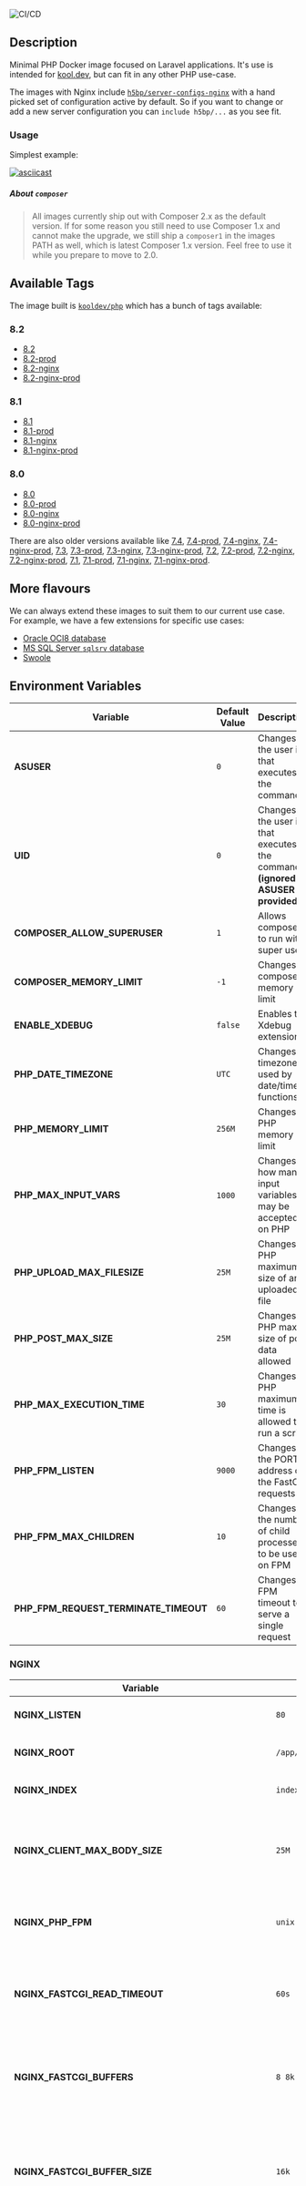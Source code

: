 ![CI/CD](https://github.com/kool-dev/docker-php/workflows/CI/CD/badge.svg)

## Description

Minimal PHP Docker image focused on Laravel applications. It's use is intended for [kool.dev](https://github.com/kool-dev/kool), but can fit in any other PHP use-case.

The images with Nginx include [`h5bp/server-configs-nginx`](https://github.com/h5bp/server-configs-nginx) with a hand picked set of configuration active by default. So if you want to change or add a new server configuration you can `include h5bp/...` as you see fit.

### Usage

Simplest example:

[![asciicast](https://asciinema.org/a/388121.svg)](https://asciinema.org/a/388121)

##### About `composer`

> All images currently ship out with Composer 2.x as the default version. If for some reason you still need to use Composer 1.x and cannot make the upgrade, we still ship a `composer1` in the images PATH as well, which is latest Composer 1.x version. Feel free to use it while you prepare to move to 2.0.

## Available Tags

The image built is [`kooldev/php`](https://hub.docker.com/r/kooldev/php/tags?page=1&ordering=last_updated) which has a bunch of tags available:

### 8.2

- [8.2](https://github.com/kool-dev/docker-php/blob/master/8.2/Dockerfile)
- [8.2-prod](https://github.com/kool-dev/docker-php/blob/master/8.2-prod/Dockerfile)
- [8.2-nginx](https://github.com/kool-dev/docker-php/blob/master/8.2-nginx/Dockerfile)
- [8.2-nginx-prod](https://github.com/kool-dev/docker-php/blob/master/8.2-nginx-prod/Dockerfile)

### 8.1

- [8.1](https://github.com/kool-dev/docker-php/blob/master/8.1/Dockerfile)
- [8.1-prod](https://github.com/kool-dev/docker-php/blob/master/8.1-prod/Dockerfile)
- [8.1-nginx](https://github.com/kool-dev/docker-php/blob/master/8.1-nginx/Dockerfile)
- [8.1-nginx-prod](https://github.com/kool-dev/docker-php/blob/master/8.1-nginx-prod/Dockerfile)

### 8.0

- [8.0](https://github.com/kool-dev/docker-php/blob/master/8.0/Dockerfile)
- [8.0-prod](https://github.com/kool-dev/docker-php/blob/master/8.0-prod/Dockerfile)
- [8.0-nginx](https://github.com/kool-dev/docker-php/blob/master/8.0-nginx/Dockerfile)
- [8.0-nginx-prod](https://github.com/kool-dev/docker-php/blob/master/8.0-nginx-prod/Dockerfile)

There are also older versions available like [7.4](https://github.com/kool-dev/docker-php/blob/master/7.4/Dockerfile), [7.4-prod](https://github.com/kool-dev/docker-php/blob/master/7.4-prod/Dockerfile), [7.4-nginx](https://github.com/kool-dev/docker-php/blob/master/7.4-nginx/Dockerfile), [7.4-nginx-prod](https://github.com/kool-dev/docker-php/blob/master/7.4-nginx-prod/Dockerfile), [7.3](https://github.com/kool-dev/docker-php/blob/master/7.3/Dockerfile), [7.3-prod](https://github.com/kool-dev/docker-php/blob/master/7.3-prod/Dockerfile), [7.3-nginx](https://github.com/kool-dev/docker-php/blob/master/7.3-nginx/Dockerfile), [7.3-nginx-prod](https://github.com/kool-dev/docker-php/blob/master/7.3-nginx-prod/Dockerfile), [7.2](https://github.com/kool-dev/docker-php/blob/master/7.2/Dockerfile), [7.2-prod](https://github.com/kool-dev/docker-php/blob/master/7.2-prod/Dockerfile), [7.2-nginx](https://github.com/kool-dev/docker-php/blob/master/7.2-nginx/Dockerfile), [7.2-nginx-prod](https://github.com/kool-dev/docker-php/blob/master/7.2-nginx-prod/Dockerfile), [7.1](https://github.com/kool-dev/docker-php/blob/master/7.1/Dockerfile), [7.1-prod](https://github.com/kool-dev/docker-php/blob/master/7.1-prod/Dockerfile), [7.1-nginx](https://github.com/kool-dev/docker-php/blob/master/7.1-nginx/Dockerfile), [7.1-nginx-prod](https://github.com/kool-dev/docker-php/blob/master/7.1-nginx-prod/Dockerfile).

## More flavours

We can always extend these images to suit them to our current use case. For example, we have a few extensions for specific use cases:

- [Oracle OCI8 database](https://github.com/kool-dev/docker-php-oci8)
- [MS SQL Server `sqlsrv` database](https://github.com/kool-dev/docker-php-sqlsrv)
- [Swoole](https://github.com/kool-dev/docker-php-swoole)

## Environment Variables

Variable | Default Value | Description
--- | --- | ---
**ASUSER** | `0` | Changes the user id that executes the commands
**UID** | `0` | Changes the user id that executes the commands **(ignored if ASUSER is provided)**
**COMPOSER_ALLOW_SUPERUSER** | `1` | Allows composer to run with super user
**COMPOSER_MEMORY_LIMIT** | `-1` | Changes composer memory limit
**ENABLE_XDEBUG** | `false` | Enables the Xdebug extension
**PHP_DATE_TIMEZONE** | `UTC` | Changes timezone used by date/time functions
**PHP_MEMORY_LIMIT** | `256M` | Changes PHP memory limit
**PHP_MAX_INPUT_VARS** | `1000`  | Changes how many input variables may be accepted on PHP
**PHP_UPLOAD_MAX_FILESIZE** | `25M` | Changes PHP maximum size of an uploaded file
**PHP_POST_MAX_SIZE** | `25M` | Changes PHP max size of post data allowed
**PHP_MAX_EXECUTION_TIME** | `30` | Changes PHP maximum time is allowed to run a script
**PHP_FPM_LISTEN** | `9000` | Changes the PORT address of the FastCGI requests
**PHP_FPM_MAX_CHILDREN** | `10` | Changes the number of child processes to be used on FPM
**PHP_FPM_REQUEST_TERMINATE_TIMEOUT** | `60` | Changes FPM timeout to serve a single request

### NGINX

Variable | Default Value | Description
--- | --- | ---
**NGINX_LISTEN** | `80` | Changes the PORT address
**NGINX_ROOT** | `/app/public` | Changes NGINX root directive
**NGINX_INDEX** | `index.php` | Changes the index directive
**NGINX_CLIENT_MAX_BODY_SIZE** | `25M` | Changes maximum allowed size of the client request body
**NGINX_PHP_FPM** | `unix:/run/php-fpm.sock` | Changes the address of a FastCGI server
**NGINX_FASTCGI_READ_TIMEOUT** | `60s` | Changes a timeout for reading a response from the FastCGI server
**NGINX_FASTCGI_BUFFERS** | `8 8k` | Changes the number and size of the buffers used for reading a response
**NGINX_FASTCGI_BUFFER_SIZE** | `16k` | Changes the size of the buffer used for reading the first part of the response received
**NGINX_ENTRYPOINT_WORKER_PROCESSES_AUTOTUNE** | `true` | Enables auto-tuning of worker processes based on available CPU cores (container instead of host), to disable set it to empty string
**NGINX_HTTPS** | `false` | Enables the HTTPS server
**NGINX_LISTEN_HTTPS** | `443` | Port for the HTTPS server to listen
**NGINX_HTTPS_CERT** | `/kool/ssl/_.localhost.pem` | The path in the container for the SSL certificate file
**NGINX_HTTPS_CERT_KEY** | `/kool/ssl/_.localhost.key` | The path in the container for the SSL certificate key file

## Usage

With `docker run`:

```sh
docker run -it --rm kooldev/php:7.4 php -v
```

With environment variables:

```sh
docker run -it --rm -e ENABLE_XDEBUG=true kooldev/php:7.4-prod php -v
```

With `docker-compose.yml`:

```yaml
app:
  image: kooldev/php:7.4
  ports:
    - "9773:9773"
  volumes:
    - ".:/app:cached"
    - "$HOME/.ssh/id_rsa:/home/developer/.ssh/id_rsa:cached"
  environment:
    ASUSER: "${$UID}"
```

## Contributing

### Update images with templates

You should change `fwd-template.json` for configuration and `template` folder for the actual base templates.

After any changes, we need to run `kool run template` to parse the templates and generate all versions folder/files.

## License

The MIT License (MIT). Please see [License File](LICENSE.md) for more information.

